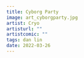 ```yaml
---
title: Cyborg Party
image: art_cyborgparty.jpg
artist: Cryo
artisturl: ""
artistcomic: ""
tags: dan lin
date: 2022-03-26
---
```

